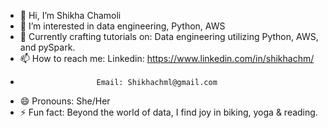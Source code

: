 - 👋 Hi, I’m Shikha Chamoli
- 👀 I’m interested in data engineering, Python, AWS 
- 🌱 Currently crafting tutorials on: Data engineering utilizing Python, AWS, and pySpark.
- 📫 How to reach me: Linkedin: https://www.linkedin.com/in/shikhachm/
-                      Email: Shikhachml@gmail.com 
- 😄 Pronouns: She/Her
- ⚡ Fun fact: Beyond the world of data, I find joy in biking, yoga & reading.

<!---
shikhachml/shikhachml is a ✨ special ✨ repository because its `README.md` (this file) appears on your GitHub profile.
You can click the Preview link to take a look at your changes.
--->
